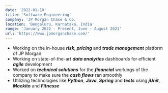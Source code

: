 ```yaml
---
date: '2022-01-10'
title: 'Software Engineering'
company: 'JP Morgan Chase & Co.'
location: 'Bengaluru, Karnataka, India'
range: 'January 2022 - Present, June - August 2021'
url: 'https://www.jpmorganchase.com/'
---
```


- Working on the in-house <b><i>risk</b></i>, <b><i>pricing</b></i> and <b><i>trade management</b></i> platform of JP Morgan.
- Working on state-of-the-art <b><i>data analytics</b></i> dashboards for efficient <b><i>agile</b></i> development
- Worked on <b><i>technical solutions</i></b> for the <b><i>financial</i></b> workings of the company to make sure the <b><i>cash flows</i></b> ran smoothly
- Utilizing technologies like <b><i>Python</b></i>, <b><i>Java</b></i>, <b><i>Spring</b></i> and <b><i>tests</b></i> using <b><i>jUnit</b></i>, <b><i>Mockito</b></i> and <b><i>Fitnesse</b></i>